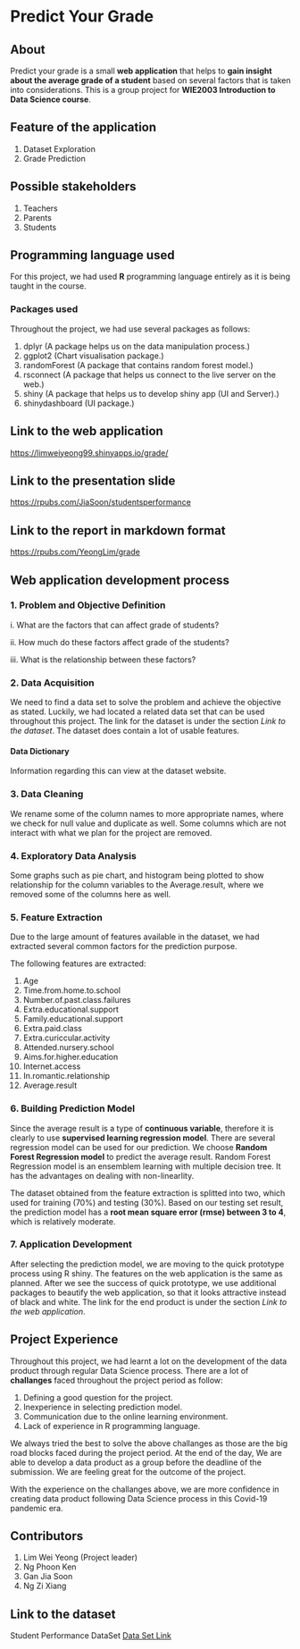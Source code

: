 # **Predict Your Grade**

## **About**

Predict your grade is a small **web application** that helps to **gain insight about the average grade of a student** based on several factors that is taken into considerations. This is a group project for **WIE2003 Introduction to Data Science course**.

## **Feature of the application**

1. Dataset Exploration
2. Grade Prediction

## **Possible stakeholders**

1. Teachers
2. Parents
3. Students

## **Programming language used**

For this project, we had used **R** programming language entirely as it is being taught in the course.

### **Packages used**

Throughout the project, we had use several packages as follows:

1. dplyr (A package helps us on the data manipulation process.)
2. ggplot2 (Chart visualisation package.)
3. randomForest (A package that contains random forest model.)
4. rsconnect (A package that helps us connect to the live server on the web.)
5. shiny (A package that helps us to develop shiny app (UI and Server).)
6. shinydashboard (UI package.)

## **Link to the web application**
https://limweiyeong99.shinyapps.io/grade/

## **Link to the presentation slide**
https://rpubs.com/JiaSoon/studentsperformance

## **Link to the report in markdown format**
https://rpubs.com/YeongLim/grade

## **Web application development process**


### 1. **Problem and Objective Definition**
i.   What are the factors that can affect grade of students?

ii.  How much do these factors affect grade of the students?

iii. What is the relationship between these factors?

### 2. **Data Acquisition**

We need to find a data set to solve the problem and achieve the objective as stated. Luckily, we had located a related data set that can be used throughout this project. The link for the dataset is under the section *Link to the dataset*. The dataset does contain a lot of usable features.

#### **Data Dictionary**

Information regarding this can view at the dataset website.

### 3. **Data Cleaning**
We rename some of the column names to more appropriate names, where we check for null value and duplicate as well. Some columns which are not interact with what we plan for the project are removed.

### 4. **Exploratory Data Analysis**
Some graphs such as pie chart, and histogram being plotted to show relationship for the column variables to the Average.result, where we removed some of the columns here as well.

### 5. **Feature Extraction**

Due to the large amount of features available in the dataset, we had extracted several common factors for the prediction purpose.

The following features are extracted:

1. Age
2. Time.from.home.to.school
3. Number.of.past.class.failures
4. Extra.educational.support
5. Family.educational.support
6. Extra.paid.class
7. Extra.curiccular.activity
8. Attended.nursery.school
9. Aims.for.higher.education
10. Internet.access
11. In.romantic.relationship
12. Average.result

### 6. **Building Prediction Model**

Since the average result is a type of **continuous variable**, therefore it is clearly to use **supervised learning regression model**. There are several regression model can be used for our prediction. We choose **Random Forest Regression model** to predict the average result. Random Forest Regression model is an ensemblem learning with multiple decision tree. It has the advantages on dealing with non-linearlity.

The dataset obtained from the feature extraction is splitted into two, which used for training (70%) and testing (30%). Based on our testing set result, the prediction model has a **root mean square error (rmse) between 3 to 4**, which is relatively moderate.


### 7. **Application Development**

After selecting the prediction model, we are moving to the quick prototype process using R shiny. The features on the web application is the same as planned. After we see the success of quick prototype, we use additional packages to beautify the web application, so that it looks attractive instead of black and white. The link for the end product is under the section *Link to the web application*.


## **Project Experience**

Throughout this project, we had learnt a lot on the development of the data product through regular Data Science process. There are a lot of **challanges** faced throughout the project period as follow:

1. Defining a good question for the project.
2. Inexperience in selecting prediction model.
3. Communication due to the online learning environment.
4. Lack of experience in R programming language.

We always tried the best to solve the above challanges as those are the big road blocks faced during the project period. At the end of the day, We are able to develop a data product as a group before the deadline of the submission. We are feeling great for the outcome of the project.

With the experience on the challanges above, we are more confidence in creating data product following Data Science process in this Covid-19 pandemic era.

## **Contributors**

1. Lim Wei Yeong (Project leader)
2. Ng Phoon Ken
3. Gan Jia Soon
4. Ng Zi Xiang

## **Link to the dataset**

Student Performance DataSet [Data Set Link](https://archive.ics.uci.edu/ml/datasets/student+performance)
